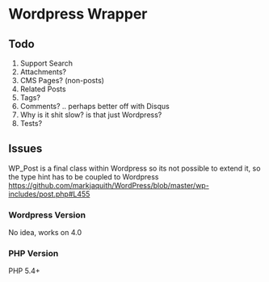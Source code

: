 # Wordpress Wrapper

## Todo
1. Support Search
2. Attachments?
3. CMS Pages? (non-posts)
4. Related Posts
5. Tags?
6. Comments? .. perhaps better off with Disqus
7. Why is it shit slow? is that just Wordpress?
8. Tests?

## Issues
WP_Post is a final class within Wordpress so its not possible to extend it, so the type hint has to be coupled to Wordpress
https://github.com/markjaquith/WordPress/blob/master/wp-includes/post.php#L455

### Wordpress Version
No idea, works on 4.0

### PHP Version
PHP 5.4+


